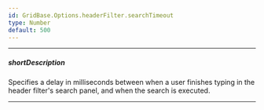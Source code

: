 ```yaml
---
id: GridBase.Options.headerFilter.searchTimeout
type: Number
default: 500
---
```

---
##### shortDescription
Specifies a delay in milliseconds between when a user finishes typing in the header filter's search panel, and when the search is executed.

---
